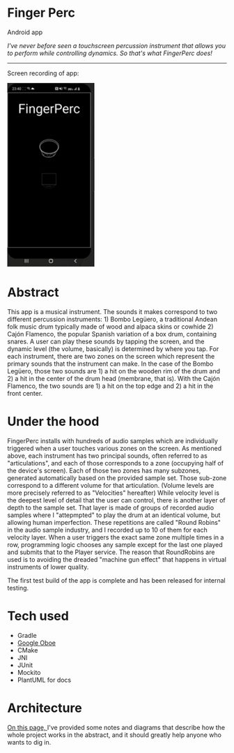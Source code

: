 **Finger Perc**
=======
Android app

*I've never before seen a touchscreen percussion instrument that allows you to perform 
while controlling dynamics. So that's what FingerPerc does!*

_____

Screen recording of app: 

<img src="gifOfDemo.gif" width="200" alt="Screen recording of app">

# Abstract

This app is a musical instrument. The sounds it makes correspond to two different percussion 
instruments: 1) Bombo Legüero, a traditional Andean folk music drum typically made of 
wood and alpaca skins or cowhide 2) Cajón Flamenco, the popular Spanish variation of a box drum,
containing snares. A user can play these sounds by tapping the screen, and the dynamic level 
(the volume, basically) is determined by where you tap. For each instrument, there are two zones 
on the screen which represent the primary sounds that the instrument can make. In the case of the 
Bombo Legüero, those two sounds are 1) a hit on the wooden rim of the drum and 2) a hit in the 
center of the drum head (membrane, that is). With the Cajón Flamenco, the two sounds are 1) a 
hit on the top edge and 2) a hit in the front center. 


# Under the hood
FingerPerc installs with hundreds of audio samples which are 
individually triggered when a user touches various zones on the screen. As mentioned above, 
each instrument has two principal sounds, often referred to as "articulations", and each of those
corresponds to a zone (occupying half of the device's screen). Each of those two zones has many 
subzones, generated automatically based on the provided sample set. 
Those sub-zone correspond to a different volume for that articulation. 
(Volume levels are more precisely referred to as "Velocities" hereafter)
While velocity level is the deepest level of detail that the user can control, there is another 
layer of depth to the sample set. That layer is made of groups of recorded audio samples 
where I "attepmpted" to play the drum at an identical volume, but allowing human imperfection. 
These repetitions are called "Round Robins" in the audio sample industry, and 
I recorded up to 10 of them for each velocity layer.
When a user triggers the exact same zone multiple times in a row, programming logic
chooses any sample except for the last one played and submits that to the Player service.
The reason that RoundRobins are used is to avoiding the dreaded "machine gun effect" that happens in 
virtual instruments of lower quality. 

The first test build of the app is complete and has been released for internal testing. 

# Tech used

- Gradle
- [Google Oboe](https://github.com/google/oboe) 
- CMake
- JNI
- JUnit
- Mockito
- PlantUML for docs

# Architecture

[On this page, ](./app/Documentation/RenderedImages/RenderedImages.md) I've provided some 
notes and diagrams that describe how the whole project works in the abstract, and it should 
greatly help anyone who wants to dig in.  
